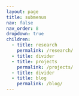 ```yaml
---
layout: page
title: submenus
nav: false
nav_order: 8
dropdown: true
children:
  - title: research
    permalink: /research/
  - title: divider
  - title: projects
    permalink: /projects/
  - title: divider
  - title: blog
    permalink: /blog/
---
```

